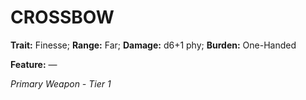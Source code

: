 # CROSSBOW

**Trait:** Finesse; **Range:** Far; **Damage:** d6+1 phy; **Burden:** One-Handed

**Feature:** —

*Primary Weapon - Tier 1*